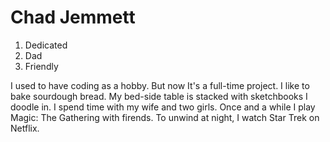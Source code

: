 Chad Jemmett
============

1. Dedicated
2. Dad
3. Friendly

I used to have coding as a hobby. But now It's a full-time project. I like to bake sourdough bread. My bed-side table is stacked with sketchbooks I doodle in. I spend time with my wife and two girls. Once and a while I play Magic: The Gathering with firends. To unwind at night, I watch Star Trek on Netflix.


